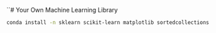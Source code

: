 ``# Your Own Machine Learning Library

```bash
conda install -n sklearn scikit-learn matplotlib sortedcollections
```